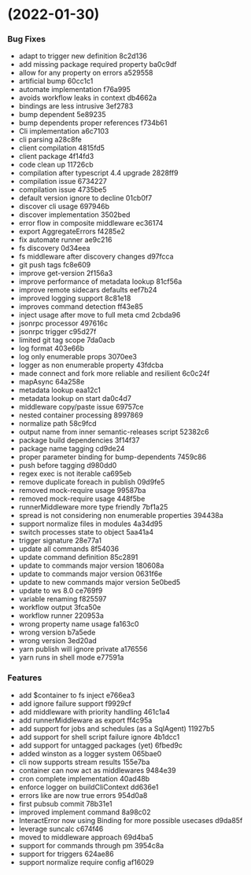 #  (2022-01-30)


### Bug Fixes

* adapt to trigger new definition 8c2d136
* add missing package required property ba0c9df
* allow for any property on errors a529558
* artificial bump 60cc1c1
* automate implementation f76a995
* avoids workflow leaks in context db4662a
* bindings are less intrusive 3ef2783
* bump dependent 5e89235
* bump dependents proper references f734b61
* Cli implementation a6c7103
* cli parsing a28c8fe
* client compilation 4815fd5
* client package 4f14fd3
* code clean up 11726cb
* compilation after typescript 4.4 upgrade 2828ff9
* compilation issue 6734227
* compilation issue 4735be5
* default version ignore to decline 01cb0f7
* discover cli usage 697946b
* discover implementation 3502bed
* error flow in composite middleware ec36174
* export AggregateErrors f4285e2
* fix automate runner ae9c216
* fs discovery 0d34eea
* fs middleware after discovery changes d97fcca
* git push tags fc8e609
* improve get-version 2f156a3
* improve performance of metadata lookup 81cf56a
* improve remote sidecars defaults eef7b24
* improved logging support 8c81e18
* improves command detection ff43e85
* inject usage after move to full meta cmd 2cbda96
* jsonrpc processor 497616c
* jsonrpc trigger c95d27f
* limited git tag scope 7da0acb
* log format 403e66b
* log only enumerable props 3070ee3
* logger as non enumerable property 43fdcba
* made connect and fork more reliable and resilient 6c0c24f
* mapAsync 64a258e
* metadata lookup eaa12c1
* metadata lookup on start da0c4d7
* middleware copy/paste issue 69757ce
* nested container processing 8997869
* normalize path 58c9fcd
* output name from inner semantic-releases script 52382c6
* package build dependencies 3f14f37
* package name tagging cd9de24
* proper parameter binding for bump-dependents 7459c86
* push before tagging d980dd0
* regex exec is not iterable ca695eb
* remove duplicate foreach in publish 09d9fe5
* removed mock-require usage 99587ba
* removed mock-require usage 448f5be
* runnerMiddleware more type friendly 7bf1a25
* spread is not considering non enumerable properties 394438a
* support normalize files in modules 4a34d95
* switch processes state to object 5aa41a4
* trigger signature 28e77a1
* update all commands 8f54036
* update command definition 85c2891
* update to commands  major version 180608a
* update to commands major version 0631f6e
* update to new commands major version 5e0bed5
* update to ws 8.0 ce769f9
* variable renaming f825597
* workflow output 3fca50e
* workflow runner 220953a
* wrong property name usage fa163c0
* wrong version b7a5ede
* wrong version 3ed20ad
* yarn publish will ignore private a176556
* yarn runs in shell mode e77591a


### Features

* add $container to fs inject e766ea3
* add ignore failure support f9929cf
* add middleware with priority handling 461c1a4
* add runnerMiddleware as export ff4c95a
* add support for jobs and schedules (as a SqlAgent) 11927b5
* add support for shell script failure ignore 4b1dcc1
* add support for untagged packages (yet) 6fbed9c
* added winston as a logger system 065bae0
* cli now supports stream results 155e7ba
* container can now act as middlewares 9484e39
* cron complete implementation 40ad48b
* enforce logger on buildCliContext dd636e1
* errors like are now true errors 954d0a8
* first pubsub commit 78b31e1
* improved implement command 8a98c02
* InteractError now using Binding for more possible usecases d9da85f
* leverage suncalc c674f46
* moved to middleware approach 69d4ba5
* support for commands through pm 3954c8a
* support for triggers 624ae86
* support normalize require config af16029



